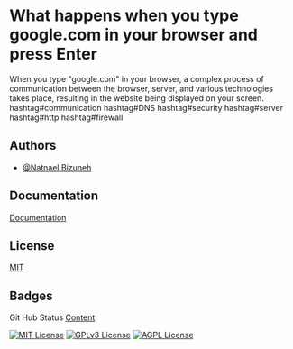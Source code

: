 
#  What happens when you type google.com in your browser and press Enter

When you type "google.com" in your browser, a complex process of communication between the browser, server, and various technologies takes place, resulting in the website being displayed on your screen. hashtag#communication hashtag#DNS hashtag#security hashtag#server hashtag#http hashtag#firewall 


## Authors

- [@Natnael Bizuneh](https://github.com/NattyXO)


## Documentation

[Documentation](https://www.linkedin.com/pulse/what-happens-when-you-type-googlecom-your-browser-press-bizuneh/)


## License

[MIT](https://choosealicense.com/licenses/mit/)


## Badges

Git Hub Status [Content](https://camo.githubusercontent.com/593847c0b6762eb71262903869e6332ca693e055516040bd25c154ca33425f7d/68747470733a2f2f6769746875622d726561646d652d73747265616b2d73746174732e6865726f6b756170702e636f6d2f3f757365723d4e61747479584f26)

[![MIT License](https://img.shields.io/badge/License-MIT-green.svg)](https://choosealicense.com/licenses/mit/)
[![GPLv3 License](https://img.shields.io/badge/License-GPL%20v3-yellow.svg)](https://opensource.org/licenses/)
[![AGPL License](https://img.shields.io/badge/license-AGPL-blue.svg)](http://www.gnu.org/licenses/agpl-3.0)

